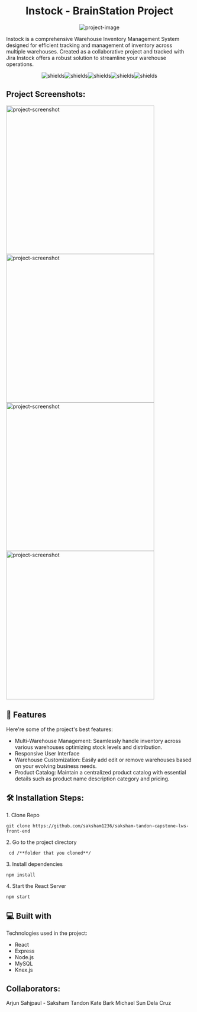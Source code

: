 <h1 align="center" id="title">Instock - BrainStation Project</h1>

<p align="center"><img src="https://socialify.git.ci/saksham1236/brnstn_instock-mp2-frontend/image?font=Inter&amp;language=1&amp;name=1&amp;owner=1&amp;pattern=Plus&amp;stargazers=1&amp;theme=Light" alt="project-image"></p>

<p id="description">Instock is a comprehensive Warehouse Inventory Management System designed for efficient tracking and management of inventory across multiple warehouses. Created as a collaborative project and tracked with Jira Instock offers a robust solution to streamline your warehouse operations.</p>

<p align="center"><img src="https://img.shields.io/badge/JavaScript-F7DF1E?style=for-the-badge&amp;logo=javascript&amp;logoColor=black" alt="shields"><img src="https://img.shields.io/badge/Node.js-43853D?style=for-the-badge&amp;logo=node.js&amp;logoColor=white" alt="shields"><img src="https://img.shields.io/badge/React-20232A?style=for-the-badge&amp;logo=react&amp;logoColor=61DAFB" alt="shields"><img src="https://img.shields.io/badge/Express.js-404D59?style=for-the-badge" alt="shields"><img src="https://img.shields.io/badge/MySQL-00000F?style=for-the-badge&amp;logo=mysql&amp;logoColor=white" alt="shields"></p>

<h2>Project Screenshots:</h2>

<img src="https://raw.githubusercontent.com/saksham1236/brnstn_instock-mp2-frontend/master/demo/InStock-Warehouse-details.png" alt="project-screenshot" width="400" height="400/">

<img src="https://raw.githubusercontent.com/saksham1236/brnstn_instock-mp2-frontend/master/demo/InStock-inventory.png" alt="project-screenshot" width="400" height="400/">

<img src="https://raw.githubusercontent.com/saksham1236/brnstn_instock-mp2-frontend/master/demo/InStock-item-details.png" alt="project-screenshot" width="400" height="400/">

<img src="https://raw.githubusercontent.com/saksham1236/brnstn_instock-mp2-frontend/master/demo/InStock-add-inventory.png" alt="project-screenshot" width="400" height="400/">

  
  
<h2>🧐 Features</h2>

Here're some of the project's best features:

*   Multi-Warehouse Management: Seamlessly handle inventory across various warehouses optimizing stock levels and distribution.
*   Responsive User Interface
*   Warehouse Customization: Easily add edit or remove warehouses based on your evolving business needs.
*   Product Catalog: Maintain a centralized product catalog with essential details such as product name description category and pricing.

<h2>🛠️ Installation Steps:</h2>

<p>1. Clone Repo</p>

```
git clone https://github.com/saksham1236/saksham-tandon-capstone-lws-front-end
```

<p>2. Go to the project directory</p>

```
 cd /**folder that you cloned**/
```

<p>3. Install dependencies</p>

```
npm install
```

<p>4. Start the React Server</p>

```
npm start
```

  
  
<h2>💻 Built with</h2>

Technologies used in the project:

*   React
*   Express
*   Node.js
*   MySQL
*   Knex.js


## Collaborators: 
Arjun Sahjpaul - 
Saksham Tandon
Kate Bark
Michael Sun Dela Cruz
